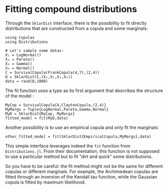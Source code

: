 # Fitting compound distributions

Through the `SklarDist` interface, there is the possibility to fit directly distributions that are constructed from a copula and some marginals:

```@example 5
using Copulas
using Distributions

# Let's sample some datas:
X₁ = LogNormal()
X₂ = Pareto()
X₃ = Gamma()
X₄ = Normal()
C = SurvivalCopula(FrankCopula(4,7),(2,4))
D = SklarDist(C,(X₁,X₂,X₃,X₄))
data = rand(D,1000)
```

The fit function uses a type as its first argument that describes the structure of the model : 
```@example 5
MyCop = SurvivalCopula{4,ClaytonCopula,(2,4)}
MyMargs = Tuple{LogNormal,Pareto,Gamma,Normal}
MyD = SklarDist{MyCop, MyMargs}
fitted_model = fit(MyD,data)
```

Another possibility is to use an empirical copula and only fit the marginals: 
```@example 5
other_fitted_model = fit(SklarDist{EmpiricalCopula,MyMargs},data)
```

This simple interface leverages indeed the `fit` function from `Distributions.jl`. From their documentation, this function is not supposed to use a particular method but to fit "dirt and quick" some distributions. 

So you have to be careful: the fit method might not be the same for different copulas or different marginals. For example, the Archimedean copulas are fitted through an inversion of the Kendall tau function, while the Gaussian copula is fitted by maximum likelihood. 